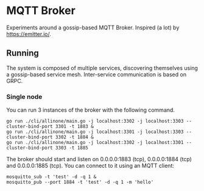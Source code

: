 # MQTT Broker

Experiments around a gossip-based MQTT Broker.
Inspired (a lot) by https://emitter.io/.

## Running

The system is composed of multiple services, discovering themselves using a gossip-based service mesh.
Inter-service communication is based on GRPC.

### Single node

You can run 3 instances of the broker with the following command.
```
go run ./cli/allinone/main.go -j localhost:3302 -j localhost:3303 --cluster-bind-port 3301 -t 1883 &
go run ./cli/allinone/main.go -j localhost:3301 -j localhost:3303 --cluster-bind-port 3302 -t 1884 &
go run ./cli/allinone/main.go -j localhost:3302 -j localhost:3301 --cluster-bind-port 3303 -t 1885
```

The broker should start and listen on 0.0.0.0:1883 (tcp), 0.0.0.0:1884 (tcp) and 0.0.0.0:1885 (tcp).
You can connect to it using an MQTT client:

```
mosquitto_sub -t 'test' -d -q 1 &
mosquitto_pub --port 1884 -t 'test' -d -q 1 -m 'hello'
```